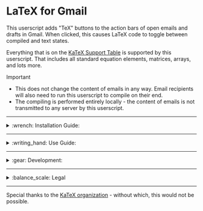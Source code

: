 # LaTeX for Gmail

<!---------------------------------------------------------------------------------------------------------------------------------------------------------------------------->
<!-----------------------------------------------------------------------------------HEADER----------------------------------------------------------------------------------->
<!---------------------------------------------------------------------------------------------------------------------------------------------------------------------------->
This userscript adds "TeX" buttons to the action bars of open emails and drafts in Gmail. When clicked, this causes LaTeX code to toggle between compiled and text states.

Everything that is on the [KaTeX Support Table](https://katex.org/docs/support_table) is supported by this userscript. That includes all standard equation elements, matrices, arrays, and lots more.

> [!IMPORTANT]
> * This does not change the content of emails in any way. Email recipients will also need to run this userscript to compile on their end.<br>
> * The compiling is performed entirely locally - the content of emails is not transmitted to any server by this userscript.

<!---------------------------------------------------------------------------------------------------------------------------------------------------------------------------->
<!-----------------------------------------------------------------------------INSTALLATION GUIDE----------------------------------------------------------------------------->
<!---------------------------------------------------------------------------------------------------------------------------------------------------------------------------->
---
<details>
<summary>:wrench: Installation Guide:</summary>

This requires the use of a browser script manager. Violentmonkey is recommended, but other options should also be compatible.
* [Chrome](https://chromewebstore.google.com/detail/violentmonkey/jinjaccalgkegednnccohejagnlnfdag)
* [Firefox](https://addons.mozilla.org/en-US/firefox/addon/violentmonkey/)
* [Edge](https://microsoftedge.microsoft.com/addons/detail/violentmonkey/eeagobfjdenkkddmbclomhiblgggliao)
* [Opera](https://github.com/OpenUserJs/OpenUserJS.org/wiki/Violentmonkey-for-Opera)
* [Safari](https://apps.apple.com/us/app/meddlemonkey/id1539631953?mt=12)

Once you have a browser script manager extension installed on your browser:
* Click [this link](https://github.com/LoganJFisher/LaTeX-for-Gmail/raw/refs/heads/main/LaTeX-for-Gmail.user.js)
* On the new tab, click "Install" (on the left for Violentmonkey)
* Refresh any open Gmail tabs
</details>

<!---------------------------------------------------------------------------------------------------------------------------------------------------------------------------->
<!---------------------------------------------------------------------------------USE GUIDE---------------------------------------------------------------------------------->
<!---------------------------------------------------------------------------------------------------------------------------------------------------------------------------->
---
<details>
<summary>:writing_hand: Use Guide:</summary>

LaTeX code is compiled automatically upon opening an email or expanding an email in a chain. To toggle it off (or back on), click the $\TeX$ button on the action bar at the top of the email. <br>
$~~~~$:accessibility: `Ctrl+Alt+L` shortcut to toggle compiling in an email chain.

LaTeX code is not compiled automatically in drafts, but can be toggled on by clicking the $\TeX$ button in the action bar at the bottom of the draft. Editing is disabled while compile is on. <br>
$~~~~$:accessibility: `Ctrl+Alt+K` shortcut to toggle compiling in an active draft.

[KaTeX-supported environments](https://katex.org/docs/support_table) (i.e. anything on their list which is surrounded with braces (curly brackets) `{}`) (e.g. `\begin{bmatrix}` and `\begin{array}`) can be used at any place in an email. In addition to these, a set of additional delimiters have been added to allow you to create inline and display math environments with ease.

$~~~~$**Additional supported math environment delimiters beyond KaTeX:**
* Inline mode:
  * `[; ... ;]`
  * `\( ... \)`
  * `\begin{math} ... \end{math}`
* Display mode:
  * `[(; ... ;)]`
  * `\[ ... \]`
  * `\begin{displaymath} ... \end{displaymath}`

:bulb: Use `\displaystyle` inside inline delimiters to compile as display mode with line breaks. <br>
$~~~~~~$ Example: `\(\displaystyle E=mc^{2}\)`

Inside of a supported environment, you can use any of the many other functions provided by KaTeX (e.g. `\alpha` and `\brack`).
 
![Example of LaTeX for Gmail in action](https://i.imgur.com/zEIsQeL.png)
</details>

<!---------------------------------------------------------------------------------------------------------------------------------------------------------------------------->
<!---------------------------------------------------------------------------------DEVELOPMENT-------------------------------------------------------------------------------->
<!---------------------------------------------------------------------------------------------------------------------------------------------------------------------------->
 ---
<details>
<summary>:gear: Development:</summary>

**If you would like to contribute, these fixes & additions are the current priorities (but suggestions are welcome):**
* :bug: Bugs:
  * No known bugs at this time! :smile:
* :gem: Features:
  * Add [TikZJax](https://github.com/kisonecat/tikzjax) support.
    * Completely unrelated to KaTeX, but should be compatible.
    * TikZ uses `\begin{tikzpicture}` delimiters.
  * Change equation enumeration to maintain a count throughout emails in a chain, keeping track even when minimized.
  * Add descriptive comments to the userscript to accomodate code reviews and user edits.
* :thought_balloon: Pipe Dreams:
  * Support for other popular email services (e.g. Outlook, Yahoo Mail, ProtonMail, AOL Mail, etc.).
    * Request for Outlook at first priority.
    * Each email service would be an independent userscript, not all in one.
    * This repository would then be renamed.
  * Incorporate [LaTeX.js](https://latex.js.org/).
    * This was briefly toyed with, but only partial support with lots of issues was achieved.
      * It seems the ideal would be to still use KaTeX for math environments, and TikZJax for TikZ envionrments, but LaTeX.js would be useful for general document formatting.
</details>

<!---------------------------------------------------------------------------------------------------------------------------------------------------------------------------->
<!-----------------------------------------------------------------------------------LEGAL------------------------------------------------------------------------------------>
<!---------------------------------------------------------------------------------------------------------------------------------------------------------------------------->
---
<details>
<summary>:balance_scale: Legal</summary>
This userscript, LaTeX for Gmail, is an independent project and is not affiliated with, endorsed, sponsored, or supported by Google LLC, Alphabet Inc., or any of their subsidiaries. The aforementioned entities are not responsible for any issues, damages, or consequences arising from the use of this userscript. By using this userscript, you acknowledge that you are doing so at your own risk and agree to hold Google LLC, Alphabet Inc., and their respective affiliates harmless from any claims, losses, or damages arising from your use of this userscript.

Google LLC reserves the right to request that the distribution of this userscript be ceased, or that the userscript or this Github repository be altered, if it violates Google's terms of service, policies, or guidelines, or if it causes harm to Google's reputation, user experience, or data privacy.

The MIT license under which this userscript is distributed can be viewed [here](https://github.com/LoganJFisher/LaTeX-for-Gmail/blob/main/LICENSE).
</details>

---
Special thanks to the [KaTeX organization](https://katex.org/) - without which, this would not be possible.
